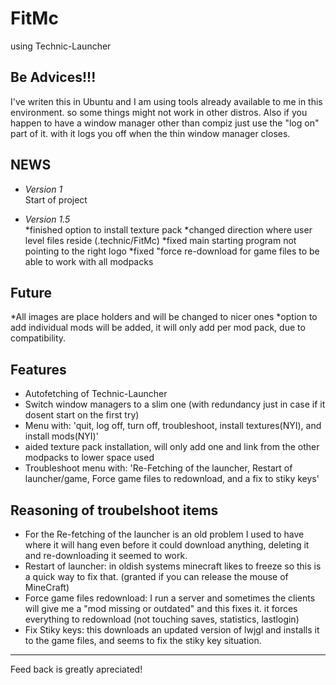 FitMc
===========

using
Technic-Launcher

Be Advices!!!
----
I've writen this in Ubuntu and I am using tools already available to me in this environment. so some things might not work in other distros.
Also if you happen to have a window manager other than compiz just use the "log on" part of it. with it logs you off when the thin window manager closes.

NEWS
----

* *Version 1* <br/>
Start of project

* *Version 1.5* <br/>
*finished option to install texture pack
*changed direction where user level files reside (.technic/FitMc)
*fixed main starting program not pointing to the right logo
*fixed "force re-download for game files to be able to work with all modpacks

Future
-----
*All images are place holders and will be changed to nicer ones
*option to add individual mods will be added, it will only add per mod pack, due to compatibility.

Features
-----
* Autofetching of Technic-Launcher
* Switch window managers to a slim one (with redundancy just in case if it dosent start on the first try)
* Menu with: 'quit, log off, turn off, troubleshoot, install textures(NYI), and install mods(NYI)'
* aided texture pack installation, will only add one and link from the other modpacks to lower space used
* Troubleshoot menu with: 'Re-Fetching of the launcher, Restart of launcher/game, Force game files to redownload, and a fix to stiky keys'

Reasoning of troubelshoot items
-----
* For the Re-fetching of the launcher is an old problem I used to have where it will hang even before it could download anything, deleting it and re-downloading it seemed to work.
* Restart of launcher: in oldish systems minecraft likes to freeze so this is a quick way to fix that. (granted if you can release the mouse of MineCraft)
* Force game files redownload: I run a server and sometimes the clients will give me a "mod missing or outdated" and this fixes it. it forces everything to redownload (not touching saves, statistics, lastlogin)
* Fix Stiky keys: this downloads an updated version of lwjgl and installs it to the game files, and seems to fix the stiky key situation.

-------
Feed back is greatly apreciated!
